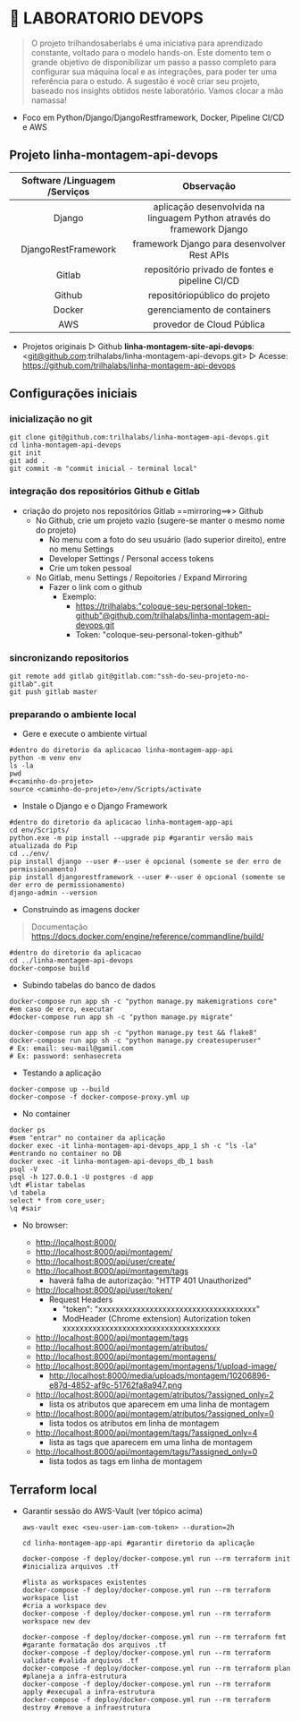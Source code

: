 # 🚀 LABORATORIO DEVOPS

> O projeto trilhandosaberlabs é uma iniciativa para aprendizado constante, voltado para o modelo hands-on. Este domento tem o grande objetivo de disponibilizar um passo a passo completo para configurar sua máquina local e as integrações, para poder ter uma referência para o estudo. A sugestão é você criar seu projeto, baseado nos insights obtidos neste laboratório. Vamos clocar a mão namassa!

- Foco em Python/Django/DjangoRestframework, Docker, Pipeline CI/CD e AWS

## Projeto linha-montagem-api-devops

| Software /Linguagem /Serviços  | Observação  |
| :---------------: |:---------------:|
| Django      | aplicação desenvolvida na linguagem Python através do framework Django |
| DjangoRestFramework      | framework Django para desenvolver Rest APIs |
| Gitlab   | repositório privado de fontes e pipeline CI/CD   |
| Github   | repositóriopúblico do projeto  |
| Docker   | gerenciamento de containers  |
| AWS   | provedor de Cloud Pública  |

- Projetos originais
▷ Github **linha-montagem-site-api-devops**: <git@github.com:trilhalabs/linha-montagem-api-devops.git>
▷ Acesse: <https://github.com/trilhalabs/linha-montagem-api-devops>

## Configurações iniciais

### inicialização no git

```shell
git clone git@github.com:trilhalabs/linha-montagem-api-devops.git
cd linha-montagem-api-devops
git init
git add .
git commit -m "commit inicial - terminal local"
```

### integração dos repositórios Github e Gitlab

- criação do projeto nos repositórios Gitlab ==mirroring==>> Github
  - No Github, crie um projeto vazio (sugere-se manter o mesmo nome do projeto)
    - No menu com a foto do seu usuário (lado superior direito), entre no menu Settings
    - Developer Settings / Personal access tokens
    - Crie um token pessoal
  - No Gitlab, menu Settings / Repoitories / Expand Mirroring
    - Fazer o link com o github
      - Exemplo:
        - <https://trilhalabs:"coloque-seu-personal-token-github"@github.com/trilhalabs/linha-montagem-api-devops.git>
        - Token: "coloque-seu-personal-token-github"

### sincronizando repositorios

```shell
git remote add gitlab git@gitlab.com:"ssh-do-seu-projeto-no-gitlab".git
git push gitlab master
```

### preparando o ambiente local

- Gere e execute o ambiente virtual

```shell
#dentro do diretorio da aplicacao linha-montagem-app-api
python -m venv env
ls -la
pwd
#<caminho-do-projeto>
source <caminho-do-projeto>/env/Scripts/activate
```

- Instale o Django e o Django Framework

```shell
#dentro do diretorio da aplicacao linha-montagem-app-api
cd env/Scripts/
python.exe -m pip install --upgrade pip #garantir versão mais atualizada do Pip
cd ../env/
pip install django --user #--user é opcional (somente se der erro de permissionamento)
pip install djangorestframework --user #--user é opcional (somente se der erro de permissionamento)
django-admin --version
```

- Construindo as imagens docker

> Documentação <https://docs.docker.com/engine/reference/commandline/build/>

```shell
#dentro do diretorio da aplicacao 
cd ../linha-montagem-api-devops
docker-compose build
```

- Subindo tabelas do banco de dados

```shell
docker-compose run app sh -c "python manage.py makemigrations core"
#em caso de erro, executar
#docker-compose run app sh -c "python manage.py migrate"

docker-compose run app sh -c "python manage.py test && flake8"
docker-compose run app sh -c "python manage.py createsuperuser"
# Ex: email: seu-mail@gamil.com
# Ex: password: senhasecreta

```

- Testando a aplicação

```shell
docker-compose up --build
docker-compose -f docker-compose-proxy.yml up

```

- No container

```shell
docker ps
#sem "entrar" no container da aplicação
docker exec -it linha-montagem-api-devops_app_1 sh -c "ls -la" 
#entrando no container no DB
docker exec -it linha-montagem-api-devops_db_1 bash
psql -V
psql -h 127.0.0.1 -U postgres -d app
\dt #listar tabelas
\d tabela
select * from core_user;
\q #sair
```

- No browser:

  - <http://localhost:8000/>
  - <http://localhost:8000/api/montagem/>
  - <http://localhost:8000/api/user/create/>
  - <http://localhost:8000/api/montagem/tags>
    - haverá falha de autorização: "HTTP 401 Unauthorized"
  - <http://localhost:8000/api/user/token/>
    - Request Headers
      - "token": "xxxxxxxxxxxxxxxxxxxxxxxxxxxxxxxxxxxxx"
      - ModHeader (Chrome extension)
      Autorization
      token xxxxxxxxxxxxxxxxxxxxxxxxxxxxxxxxxxxxx
  - <http://localhost:8000/api/montagem/tags>
  - <http://localhost:8000/api/montagem/atributos/>
  - <http://localhost:8000/api/montagem/montagens/>
  - <http://localhost:8000/api/montagem/montagens/1/upload-image/>
    - <http://localhost:8000/media/uploads/montagem/10206896-e87d-4852-af9c-51762fa8a947.png>
  - <http://localhost:8000/api/montagem/atributos/?assigned_only=2>
    - lista os atributos que aparecem em uma linha de montagem
  - <http://localhost:8000/api/montagem/atributos/?assigned_only=0>
    - lista todos os atributos em linha de montagem
  - <http://localhost:8000/api/montagem/tags/?assigned_only=4>
    - lista as tags que aparecem em uma linha de montagem
  - <http://localhost:8000/api/montagem/tags/?assigned_only=0>
    - lista todos as tags em linha de montagem

## Terraform local

- Garantir sessão do AWS-Vault (ver tópico acima)

  ```shell
  aws-vault exec <seu-user-iam-com-token> --duration=2h  

  cd linha-montagem-app-api #garantir diretorio da aplicação

  docker-compose -f deploy/docker-compose.yml run --rm terraform init #inicializa arquivos .tf

  #lista as workspaces existentes
  docker-compose -f deploy/docker-compose.yml run --rm terraform workspace list
  #cria a workspace dev
  docker-compose -f deploy/docker-compose.yml run --rm terraform workspace new dev

  docker-compose -f deploy/docker-compose.yml run --rm terraform fmt #garante formatação dos arquivos .tf
  docker-compose -f deploy/docker-compose.yml run --rm terraform validate #valida arquivos .tf
  docker-compose -f deploy/docker-compose.yml run --rm terraform plan #planeja a infra-estrutura
  docker-compose -f deploy/docker-compose.yml run --rm terraform apply #execupal a infra-estrutura
  docker-compose -f deploy/docker-compose.yml run --rm terraform destroy #remove a infraestrutura
  ```
